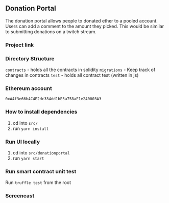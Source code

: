 ## Donation Portal
The donation portal allows people to donated ether to a pooled account. Users can add a comment to the amount they picked. This would be similar to submitting donations on a twitch stream.

### Project link
[]()

### Directory Structure
`contracts` - holds all the contracts in solidity
`migrations` - Keep track of changes in contracts
`test` - holds all contract test (written in js)

### Ethereum account
`0xA4f3e66b4C4E2dc334dd1bE5a758aE1e240003A3`

### How to install dependencies
1. cd into `src/`
2. run `yarn install`

### Run UI locally
1. cd into `src/donationportal`
2. run `yarn start`

### Run smart contract unit test
Run `truffle test` from the root

### Screencast
[]()
